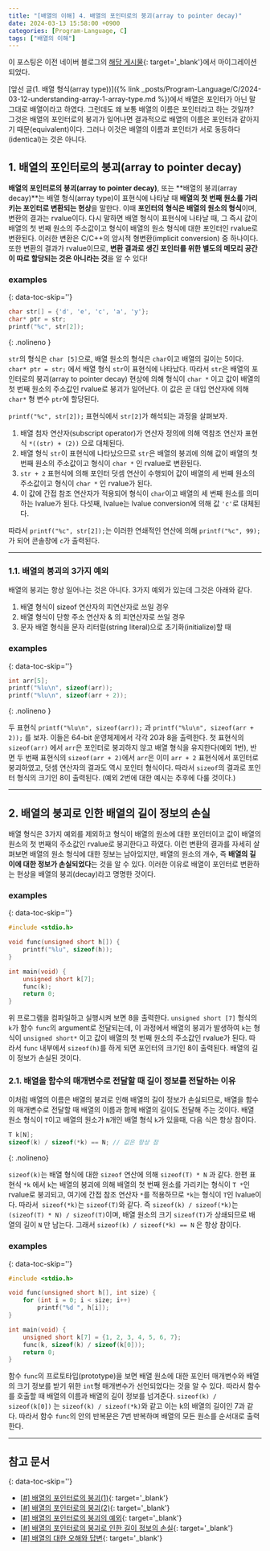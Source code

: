 ```yaml
---
title: "[배열의 이해] 4. 배열의 포인터로의 붕괴(array to pointer decay)"
date: 2024-03-13 15:58:00 +0900
categories: [Program-Language, C]
tags: ["배열의 이해"]
---
```



이 포스팅은 이전 네이버 블로그의 [해당 게시물](https://blog.naver.com/lja3333/222145547884){: target='_blank'}에서 마이그레이션되었다.

[앞선 글(1. 배열 형식(array type))]({% link _posts/Program-Language/C/2024-03-12-understanding-array-1-array-type.md %})에서 배열은 포인터가 아닌 말 그대로 배열이라고 하였다. 그런데도 왜 보통 배열의 이름은 포인터라고 하는 것일까? 그것은 배열의 포인터로의 붕괴가 일어나면 결과적으로 배열의 이름은 포인터과 같아지기 때문(equivalent)이다. 그러나 이것은 배열의 이름과 포인터가 서로 동등하다(identical)는 것은 아니다.

## 1. 배열의 포인터로의 붕괴(array to pointer decay)

**배열의 포인터로의 붕괴(array to pointer decay)**, 또는 **배열의 붕괴(array decay)**는 배열 형식(array type)이 표현식에 나타날 때 **배열의 첫 번째 원소를 가리키는 포인터로 변환되는 현상**을 말한다. 이때 **포인터의 형식은 배열의 원소의 형식**이며, 변환의 결과는 rvalue이다. 다시 말하면 배열 형식이 표현식에 나타날 때, 그 즉시 값이 배열의 첫 번째 원소의 주소값이고 형식이 배열의 원소 형식에 대한 포인터인 rvalue로 변환된다. 이러한 변환은 C/C++의 암시적 형변환(implicit conversion) 중 하나이다. 또한 변환의 결과가 rvalue이므로, **변환 결과로 생긴 포인터를 위한 별도의 메모리 공간이 따로 할당되는 것은 아니라는 것**을 알 수 있다!

<!-- omit from toc -->
### examples
{: data-toc-skip=''}

```c
char str[] = {'d', 'e', 'c', 'a', 'y'};
char* ptr = str;
printf("%c", str[2]);
```
{: .nolineno }

`str`의 형식은 `char [5]`으로, 배열 원소의 형식은 `char`이고 배열의 길이는 5이다. `char* ptr = str;` 에서 배열 형식 `str`이 표현식에 나타났다. 따라서 `str`은 배열의 포인터로의 붕괴(array to pointer decay) 현상에 의해 형식이 `char *` 이고 값이 배열의 첫 번째 원소의 주소값인 rvalue로 붕괴가 일어난다. 이 값은 곧 대입 연산자에 의해 `char*` 형 변수 `ptr`에 할당된다.

`printf("%c", str[2]);` 표현식에서 `str[2]`가 해석되는 과정을 살펴보자. 

1. 배열 첨자 연산자(subscript operator)가 연산자 정의에 의해 역참조 연산자 표현식 `*((str) + (2))` 으로 대체된다. 
2. 배열 형식 `str`이 표현식에 나타났으므로 `str`은 배열의 붕괴에 의해 값이 배열의 첫 번째 원소의 주소값이고 형식이 `char *` 인 rvalue로 변환된다.
3. `str + 2` 표현식에 의해 포인터 덧셈 연산이 수행되어 값이 배열의 세 번째 원소의 주소값이고 형식이 `char *` 인 rvalue가 된다. 
4. 이 값에 간접 참조 연산자가 적용되어 형식이 `char`이고 배열의 세 번째 원소를 의미하는 lvalue가 된다. 다섯째, lvalue는 lvalue conversion에 의해 값 `'c'`로 대체된다. 
 
따라서 `printf("%c", str[2]);`는 이러한 연쇄적인 연산에 의해 `printf("%c", 99);`가 되어 콘솔창에 `c`가 출력된다.

---

### 1.1. 배열의 붕괴의 3가지 예외

배열의 붕괴는 항상 일어나는 것은 아니다. 3가지 예외가 있는데 그것은 아래와 같다.

1. 배열 형식이 sizeof 연산자의 피연산자로 쓰일 경우
2. 배열 형식이 단항 주소 연산자 & 의 피연산자로 쓰일 경우
3. 문자 배열 형식을 문자 리터럴(string literal)으로 초기화(initialize)할 때 

<!-- omit from toc -->
### examples
{: data-toc-skip=''}

```c
int arr[5];
printf("%lu\n", sizeof(arr));
printf("%lu\n", sizeof(arr + 2));
```
{: .nolineno }

두 표현식 `printf("%lu\n", sizeof(arr));` 과 `printf("%lu\n", sizeof(arr + 2));` 를 보자. 이들은 64-bit 운영체제에서 각각 20과 8을 출력한다. 첫 표현식의 `sizeof(arr)` 에서 `arr`은 포인터로 붕괴하지 않고 배열 형식을 유지한다(예외 1번), 반면 두 번째 표현식의 `sizeof(arr + 2)`에서 `arr`은 이미 `arr + 2` 표현식에서 포인터로 붕괴하였고, 덧셈 연산자의 결과도 역시 포인터 형식이다.  따라서 `sizeof`의 결과로 포인터 형식의 크기인 8이 출력된다. (예외 2번에 대한 예시는 추후에 다룰 것이다.)

---

## 2. 배열의 붕괴로 인한 배열의 길이 정보의 손실

배열 형식은 3가지 예외를 제외하고 형식이 배열의 원소에 대한 포인터이고 값이 배열의 원소의 첫 번째의 주소값인 rvalue로 붕괴한다고 하였다. 이런 변환의 결과를 자세히 살펴보면 배열의 원소 형식에 대한 정보는 남아있지만, 배열의 원소의 개수, 즉 **배열의 길이에 대한 정보가 손실되었다**는 것을 알 수 있다. 이러한 이유로 배열이 포인터로 변환하는 현상을 배열의 붕괴(decay)라고 명명한 것이다.

<!-- omit from toc -->
### examples
{: data-toc-skip=''}

```c
#include <stdio.h>

void func(unsigned short h[]) {
    printf("%lu", sizeof(h));
}

int main(void) {
    unsigned short k[7];
    func(k);
    return 0;
}
```

위 프로그램을 컴파일하고 실행시켜 보면 8을 출력한다. `unsigned short [7]` 형식의 `k`가 함수 `func`의 argument로 전달되는데, 이 과정에서 배열의 붕괴가 발생하여 `k`는 형식이 `unsigned short*` 이고 값이 배열의 첫 번째 원소의 주소값인 rvalue가 된다. 따라서 `func` 내부에서 `sizeof(h)`를 하게 되면 포인터의 크기인 8이 출력된다. 배열의 길이 정보가 손실된 것이다.

### 2.1. 배열을 함수의 매개변수로 전달할 때 길이 정보를 전달하는 이유

이처럼 배열의 이름은 배열의 붕괴로 인해 배열의 길이 정보가 손실되므로, 배열을 함수의 매개변수로 전달할 때 배열의 이름과 함께 배열의 길이도 전달해 주는 것이다. 배열 원소 형식이 `T`이고 배열의 원소가 `N`개인 배열 형식 `k`가 있을때, 다음 식은 항상 참이다.

```c
T k[N];
sizeof(k) / sizeof(*k) == N; // 값은 항상 참
```
{: .nolineno}

`sizeof(k)`는 배열 형식에 대한 `sizeof` 연산에 의해 `sizeof(T) * N` 과 같다. 한편 표현식 `*k` 에서 `k`는 배열의 붕괴에 의해 배열의 첫 번째 원소를 가리키는 형식이 `T *`인 rvalue로 붕괴되고, 여기에 간접 참조 연산자 `*`를 적용하므로 `*k`는 형식이 `T`인 lvalue이다. 따라서` sizeof(*k)`는 `sizeof(T)`와 같다. 즉 `sizeof(k) / sizeof(*k)`는 `(sizeof(T) * N) / sizeof(T)`이며, 배열 원소의 크기 `sizeof(T)`가 상쇄되므로 배열의 길이 `N` 만 남는다. 그래서 `sizeof(k) / sizeof(*k) == N` 은 항상 참이다.

<!-- omit from toc -->
### examples
{: data-toc-skip=''}

```c
#include <stdio.h>

void func(unsigned short h[], int size) {
    for (int i = 0; i < size; i++)
        printf("%d ", h[i]);
}

int main(void) {
    unsigned short k[7] = {1, 2, 3, 4, 5, 6, 7};
    func(k, sizeof(k) / sizeof(k[0]));
    return 0;
}
```

함수 `func`의 프로토타입(prototype)을 보면 배열 원소에 대한 포인터 매개변수와 배열의 크기 정보를 받기 위한 `int`형 매개변수가 선언되었다는 것을 알 수 있다. 따라서 함수를 호출할 때 배열의 이름과 배열의 길이 정보를 넘겨준다. `sizeof(k) / sizeof(k[0])` 는  `sizeof(k) / sizeof(*k)`와 같고 이는 k의 배열의 길이인 7과 같다. 따라서 함수 `func`의 안의 반복문은 7번 반복하며 배열의 모든 원소를 순서대로 출력한다.

---

<!-- omit from toc -->
## 참고 문서
{: data-toc-skip=''}

- [[#] 배열의 포인터로의 붕괴(1)](https://cinsk.github.io//cfaqs/html/node8.html#6.3){: target='_blank'}
- [[#] 배열의 포인터로의 붕괴(2)](https://en.cppreference.com/w/cpp/language/array#Array-to-pointer_decay){: target='_blank'}
- [[#] 배열의 포인터로의 붕괴의 예외](https://stackoverflow.com/questions/17752978/exceptions-to-array-decaying-into-a-pointer){: target='_blank'}
- [[#] 배열의 포인터로의 붕괴로 인한 길이 정보의 손실](https://int-i.github.io/cpp/2020-04-12/array-deacy/){: target='_blank'}
- [[#] 배열의 대한 오해와 답변](https://yeogue.tistory.com/24){: target='_blank'}